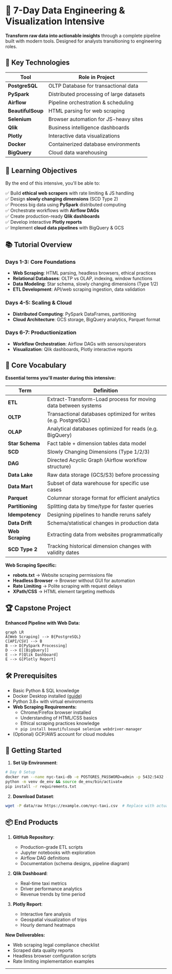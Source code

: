 # 🚀 7-Day Data Engineering & Visualization Intensive

**Transform raw data into actionable insights** through a complete pipeline built with modern tools. Designed for analysts transitioning to engineering roles.

## 🔑 Key Technologies

| Tool              | Role in Project                          |
| ----------------- | ---------------------------------------- |
| **PostgreSQL**    | OLTP Database for transactional data     |
| **PySpark**       | Distributed processing of large datasets |
| **Airflow**       | Pipeline orchestration & scheduling      |
| **BeautifulSoup** | HTML parsing for web scraping            |
| **Selenium**      | Browser automation for JS-heavy sites    |
| **Qlik**          | Business intelligence dashboards         |
| **Plotly**        | Interactive data visualizations          |
| **Docker**        | Containerized database environments      |
| **BigQuery**      | Cloud data warehousing                   |

## 🎯 Learning Objectives

By the end of this intensive, you'll be able to:

✅ Build **ethical web scrapers** with rate limiting & JS handling  
✅ Design **slowly changing dimensions** (SCD Type 2)  
✅ Process big data using **PySpark** distributed computing  
✅ Orchestrate workflows with **Airflow DAGs**  
✅ Create production-ready **Qlik dashboards**  
✅ Develop interactive **Plotly reports**  
✅ Implement **cloud data pipelines** with BigQuery & GCS

## 📚 Tutorial Overview

### **Days 1-3: Core Foundations**

- **Web Scraping**: HTML parsing, headless browsers, ethical practices
- **Relational Databases**: OLTP vs OLAP, indexing, window functions
- **Data Modeling**: Star schema, slowly changing dimensions (Type 1/2)
- **ETL Development**: API/web scraping ingestion, data validation

### **Days 4-5: Scaling & Cloud**

- **Distributed Computing**: PySpark DataFrames, partitioning
- **Cloud Architecture**: GCS storage, BigQuery analytics, Parquet format

### **Days 6-7: Productionization**

- **Workflow Orchestration**: Airflow DAGs with sensors/operators
- **Visualization**: Qlik dashboards, Plotly interactive reports

## 📖 Core Vocabulary

**Essential terms you'll master during this intensive:**

| Term             | Definition                                                     |
| ---------------- | -------------------------------------------------------------- |
| **ETL**          | Extract-Transform-Load process for moving data between systems |
| **OLTP**         | Transactional databases optimized for writes (e.g. PostgreSQL) |
| **OLAP**         | Analytical databases optimized for reads (e.g. BigQuery)       |
| **Star Schema**  | Fact table + dimension tables data model                       |
| **SCD**          | Slowly Changing Dimensions (Type 1/2/3)                        |
| **DAG**          | Directed Acyclic Graph (Airflow workflow structure)            |
| **Data Lake**    | Raw data storage (GCS/S3) before processing                    |
| **Data Mart**    | Subset of data warehouse for specific use cases                |
| **Parquet**      | Columnar storage format for efficient analytics                |
| **Partitioning** | Splitting data by time/type for faster queries                 |
| **Idempotency**  | Designing pipelines to handle reruns safely                    |
| **Data Drift**   | Schema/statistical changes in production data                  |
| **Web Scraping** | Extracting data from websites programmatically                 |
| **SCD Type 2**   | Tracking historical dimension changes with validity dates      |

**Web Scraping Specific:**

- **robots.txt** → Website scraping permissions file
- **Headless Browser** → Browser without GUI for automation
- **Rate Limiting** → Polite scraping with request delays
- **XPath/CSS** → HTML element targeting methods

## 🏆 Capstone Project

**Enhanced Pipeline with Web Data:**

```mermaid
graph LR
A[Web Scraping] --> B{PostgreSQL}
C[API/CSV] --> B
B --> D[PySpark Processing]
D --> E[[BigQuery]]
E --> F[Qlik Dashboard]
E --> G[Plotly Report]
```

## 🛠️ Prerequisites

- Basic Python & SQL knowledge
- Docker Desktop installed ([guide](https://www.docker.com/products/docker-desktop/))
- Python 3.8+ with virtual environments
- **Web Scraping Requirements:**
  - Chrome/Firefox browser installed
  - Understanding of HTML/CSS basics
  - Ethical scraping practices knowledge
  - `pip install beautifulsoup4 selenium webdriver-manager`
- (Optional) GCP/AWS account for cloud modules

## 🚦 Getting Started

1. **Set Up Environment**:

```bash
# Day 0 Setup
docker run --name nyc-taxi-db -e POSTGRES_PASSWORD=admin -p 5432:5432 -d postgres
python -m venv de_env && source de_env/bin/activate
pip install -r requirements.txt
```

2. **Download Dataset**:

```bash
wget -P data/raw https://example.com/nyc-taxi.csv  # Replace with actual dataset
```

## 📦 End Products

1. **GitHub Repository**:

   - Production-grade ETL scripts
   - Jupyter notebooks with exploration
   - Airflow DAG definitions
   - Documentation (schema designs, pipeline diagram)

2. **Qlik Dashboard**:

   - Real-time taxi metrics
   - Driver performance analytics
   - Revenue trends by time period

3. **Plotly Report**:
   - Interactive fare analysis
   - Geospatial visualization of trips
   - Hourly demand heatmaps

**New Deliverables:**

- Web scraping legal compliance checklist
- Scraped data quality reports
- Headless browser configuration scripts
- Rate limiting implementation examples

---
